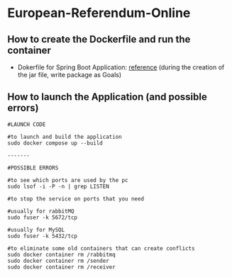 # European-Referendum-Online

## How to create the Dockerfile and run the container

- Dokerfile for Spring Boot Application: [reference](https://spring.io/guides/topicals/spring-boot-docker/) (during the creation of the jar file, write package as Goals)


## How to launch the Application (and possible errors)

```
#LAUNCH CODE

#to launch and build the application 
sudo docker compose up --build 

-------

#POSSIBLE ERRORS

#to see which ports are used by the pc
sudo lsof -i -P -n | grep LISTEN

#to stop the service on ports that you need 

#usually for rabbitMQ
sudo fuser -k 5672/tcp 

#usually for MySQL
sudo fuser -k 5432/tcp

#to eliminate some old containers that can create conflicts
sudo docker container rm /rabbitmq
sudo docker container rm /sender
sudo docker container rm /receiver
```
